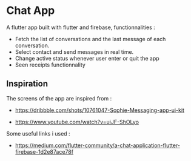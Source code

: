 # Chat App

A flutter app built with flutter and firebase,
functionnalities :

- Fetch the list of conversations and the last message of each conversation.
- Select contact and send messages in real time.
- Change active status whenever user enter or quit the app
- Seen receipts functionnality

## Inspiration

The screens of the app are inspired from :
- https://dribbble.com/shots/10761047-Sophie-Messaging-app-ui-kit

- https://www.youtube.com/watch?v=uiJF-ShOLyo

Some useful links i used :

- https://medium.com/flutter-community/a-chat-application-flutter-firebase-1d2e87ace78f

